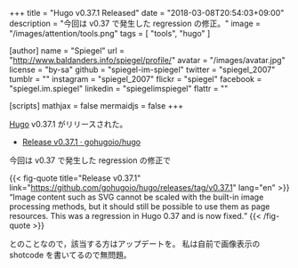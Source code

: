 +++
title = "Hugo v0.37.1 Released"
date = "2018-03-08T20:54:03+09:00"
description = "今回は v0.37 で発生した regression の修正。"
image = "/images/attention/tools.png"
tags  = [ "tools", "hugo" ]

[author]
  name      = "Spiegel"
  url       = "http://www.baldanders.info/spiegel/profile/"
  avatar    = "/images/avatar.jpg"
  license   = "by-sa"
  github    = "spiegel-im-spiegel"
  twitter   = "spiegel_2007"
  tumblr    = ""
  instagram = "spiegel_2007"
  flickr    = "spiegel"
  facebook  = "spiegel.im.spiegel"
  linkedin  = "spiegelimspiegel"
  flattr    = ""

[scripts]
  mathjax = false
  mermaidjs = false
+++

[Hugo] v0.37.1 がリリースされた。

- [Release v0.37.1 · gohugoio/hugo](https://github.com/gohugoio/hugo/releases/tag/v0.37.1)

今回は v0.37 で発生した regression の修正で

{{< fig-quote title="Release v0.37.1" link="https://github.com/gohugoio/hugo/releases/tag/v0.37.1" lang="en" >}}
<q>Image content such as SVG cannot be scaled with the built-in image processing methods, but it should still be possible to use them as page resources. This was a regression in Hugo 0.37 and is now fixed.</q>
{{< /fig-quote >}}

とのことなので，該当する方はアップデートを。
私は自前で画像表示の shotcode を書いてるので無問題。

[Hugo]: https://gohugo.io/ "The world’s fastest framework for building websites | Hugo"
